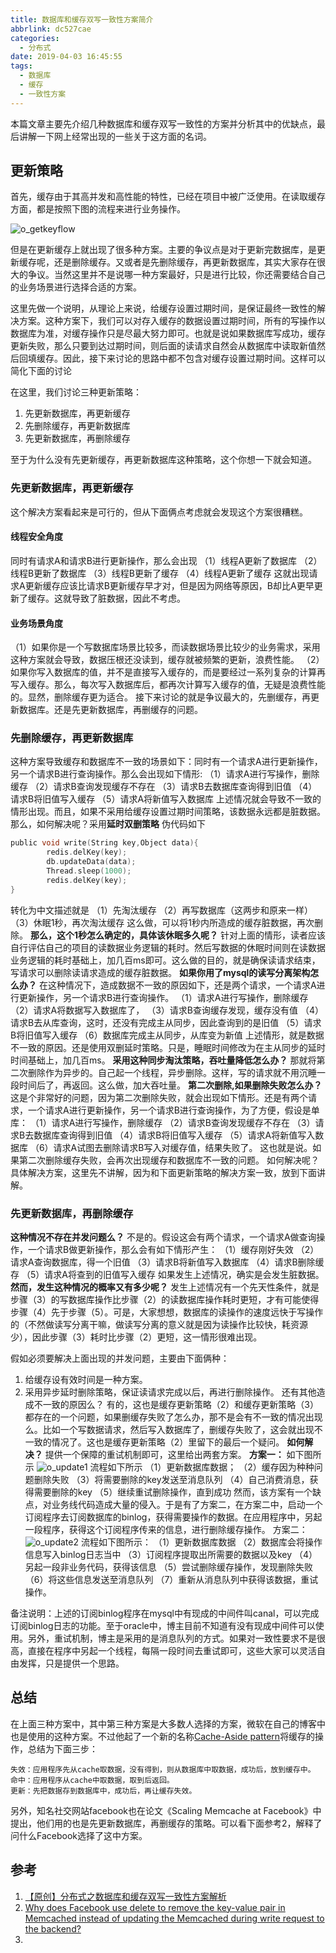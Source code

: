 ```yaml
---
title: 数据库和缓存双写一致性方案简介
abbrlink: dc527cae
categories:
  - 分布式
date: 2019-04-03 16:45:55
tags:
  - 数据库
  - 缓存
  - 一致性方案
---
```

本篇文章主要先介绍几种数据库和缓存双写一致性的方案并分析其中的优缺点，最后讲解一下网上经常出现的一些关于这方面的名词。
## 更新策略
首先，缓存由于其高并发和高性能的特性，已经在项目中被广泛使用。在读取缓存方面，都是按照下图的流程来进行业务操作。

![o_getkeyflow](/images/o_getkeyflow.png)
<!-- more -->
但是在更新缓存上就出现了很多种方案。主要的争议点是对于更新完数据库，是更新缓存呢，还是删除缓存。又或者是先删除缓存，再更新数据库，其实大家存在很大的争议。当然这里并不是说哪一种方案最好，只是进行比较，你还需要结合自己的业务场景进行选择合适的方案。

这里先做一个说明，从理论上来说，给缓存设置过期时间，是保证最终一致性的解决方案。这种方案下，我们可以对存入缓存的数据设置过期时间，所有的写操作以数据库为准，对缓存操作只是尽最大努力即可。也就是说如果数据库写成功，缓存更新失败，那么只要到达过期时间，则后面的读请求自然会从数据库中读取新值然后回填缓存。因此，接下来讨论的思路中都不包含对缓存设置过期时间。这样可以简化下面的讨论

在这里，我们讨论三种更新策略：
1. 先更新数据库，再更新缓存
2. 先删除缓存，再更新数据库
3. 先更新数据库，再删除缓存

至于为什么没有先更新缓存，再更新数据库这种策略，这个你想一下就会知道。
### 先更新数据库，再更新缓存
这个解决方案看起来是可行的，但从下面俩点考虑就会发现这个方案很糟糕。
#### 线程安全角度
同时有请求A和请求B进行更新操作，那么会出现
（1）线程A更新了数据库
（2）线程B更新了数据库
（3）线程B更新了缓存
（4）线程A更新了缓存
这就出现请求A更新缓存应该比请求B更新缓存早才对，但是因为网络等原因，B却比A更早更新了缓存。这就导致了脏数据，因此不考虑。
#### 业务场景角度
（1）如果你是一个写数据库场景比较多，而读数据场景比较少的业务需求，采用这种方案就会导致，数据压根还没读到，缓存就被频繁的更新，浪费性能。
（2）如果你写入数据库的值，并不是直接写入缓存的，而是要经过一系列复杂的计算再写入缓存。那么，每次写入数据库后，都再次计算写入缓存的值，无疑是浪费性能的。显然，删除缓存更为适合。
接下来讨论的就是争议最大的，先删缓存，再更新数据库。还是先更新数据库，再删缓存的问题。
### 先删除缓存，再更新数据库
这种方案导致缓存和数据库不一致的场景如下：同时有一个请求A进行更新操作，另一个请求B进行查询操作。那么会出现如下情形:
（1）请求A进行写操作，删除缓存
（2）请求B查询发现缓存不存在
（3）请求B去数据库查询得到旧值
（4）请求B将旧值写入缓存
（5）请求A将新值写入数据库
上述情况就会导致不一致的情形出现。而且，如果不采用给缓存设置过期时间策略，该数据永远都是脏数据。
那么，如何解决呢？采用**延时双删策略**
伪代码如下
``` c
public void write(String key,Object data){
        redis.delKey(key);
        db.updateData(data);
        Thread.sleep(1000);
        redis.delKey(key);
}
```
转化为中文描述就是
（1）先淘汰缓存
（2）再写数据库（这两步和原来一样）
（3）休眠1秒，再次淘汰缓存
这么做，可以将1秒内所造成的缓存脏数据，再次删除。
**那么，这个1秒怎么确定的，具体该休眠多久呢？**
针对上面的情形，读者应该自行评估自己的项目的读数据业务逻辑的耗时。然后写数据的休眠时间则在读数据业务逻辑的耗时基础上，加几百ms即可。这么做的目的，就是确保读请求结束，写请求可以删除读请求造成的缓存脏数据。
**如果你用了mysql的读写分离架构怎么办？**
在这种情况下，造成数据不一致的原因如下，还是两个请求，一个请求A进行更新操作，另一个请求B进行查询操作。
（1）请求A进行写操作，删除缓存
（2）请求A将数据写入数据库了，
（3）请求B查询缓存发现，缓存没有值
（4）请求B去从库查询，这时，还没有完成主从同步，因此查询到的是旧值
（5）请求B将旧值写入缓存
（6）数据库完成主从同步，从库变为新值
上述情形，就是数据不一致的原因。还是使用双删延时策略。只是，睡眠时间修改为在主从同步的延时时间基础上，加几百ms。
**采用这种同步淘汰策略，吞吐量降低怎么办？**
那就将第二次删除作为异步的。自己起一个线程，异步删除。这样，写的请求就不用沉睡一段时间后了，再返回。这么做，加大吞吐量。
**第二次删除,如果删除失败怎么办？**
这是个非常好的问题，因为第二次删除失败，就会出现如下情形。还是有两个请求，一个请求A进行更新操作，另一个请求B进行查询操作，为了方便，假设是单库：
（1）请求A进行写操作，删除缓存
（2）请求B查询发现缓存不存在
（3）请求B去数据库查询得到旧值
（4）请求B将旧值写入缓存
（5）请求A将新值写入数据库
（6）请求A试图去删除请求B写入对缓存值，结果失败了。
这也就是说。如果第二次删除缓存失败，会再次出现缓存和数据库不一致的问题。
如何解决呢？
具体解决方案，这里先不讲解，因为和下面更新策略的解决方案一致，放到下面讲解。
### 先更新数据库，再删除缓存
**这种情况不存在并发问题么？**
不是的。假设这会有两个请求，一个请求A做查询操作，一个请求B做更新操作，那么会有如下情形产生：
（1）缓存刚好失效
（2）请求A查询数据库，得一个旧值
（3）请求B将新值写入数据库
（4）请求B删除缓存
（5）请求A将查到的旧值写入缓存
如果发生上述情况，确实是会发生脏数据。
**然而，发生这种情况的概率又有多少呢？**
发生上述情况有一个先天性条件，就是步骤（3）的写数据库操作比步骤（2）的读数据库操作耗时更短，才有可能使得步骤（4）先于步骤（5）。可是，大家想想，数据库的读操作的速度远快于写操作的（不然做读写分离干嘛，做读写分离的意义就是因为读操作比较快，耗资源少），因此步骤（3）耗时比步骤（2）更短，这一情形很难出现。

假如必须要解决上面出现的并发问题，主要由下面俩种：
1. 给缓存设有效时间是一种方案。
2. 采用异步延时删除策略，保证读请求完成以后，再进行删除操作。
还有其他造成不一致的原因么？
有的，这也是缓存更新策略（2）和缓存更新策略（3）都存在的一个问题，如果删缓存失败了怎么办，那不是会有不一致的情况出现么。比如一个写数据请求，然后写入数据库了，删缓存失败了，这会就出现不一致的情况了。这也是缓存更新策略（2）里留下的最后一个疑问。
**如何解决？**
提供一个保障的重试机制即可，这里给出两套方案。
**方案一：**
如下图所示
![o_update1](/images/o_update1.png)
流程如下所示
（1）更新数据库数据；
（2）缓存因为种种问题删除失败
（3）将需要删除的key发送至消息队列
（4）自己消费消息，获得需要删除的key
（5）继续重试删除操作，直到成功
然而，该方案有一个缺点，对业务线代码造成大量的侵入。于是有了方案二，在方案二中，启动一个订阅程序去订阅数据库的binlog，获得需要操作的数据。在应用程序中，另起一段程序，获得这个订阅程序传来的信息，进行删除缓存操作。
方案二：
![o_update2](/images/o_update2.png)
流程如下图所示：
（1）更新数据库数据
（2）数据库会将操作信息写入binlog日志当中
（3）订阅程序提取出所需要的数据以及key
（4）另起一段非业务代码，获得该信息
（5）尝试删除缓存操作，发现删除失败
（6）将这些信息发送至消息队列
（7）重新从消息队列中获得该数据，重试操作。

备注说明：上述的订阅binlog程序在mysql中有现成的中间件叫canal，可以完成订阅binlog日志的功能。至于oracle中，博主目前不知道有没有现成中间件可以使用。另外，重试机制，博主是采用的是消息队列的方式。如果对一致性要求不是很高，直接在程序中另起一个线程，每隔一段时间去重试即可，这些大家可以灵活自由发挥，只是提供一个思路。

## 总结
在上面三种方案中，其中第三种方案是大多数人选择的方案，微软在自己的博客中也是使用的这种方案。不过他起了一个新的名称[Cache-Aside pattern](https://docs.microsoft.com/en-us/azure/architecture/patterns/cache-aside)将缓存的操作，总结为下面三步：
```
失效：应用程序先从cache取数据，没有得到，则从数据库中取数据，成功后，放到缓存中。
命中：应用程序从cache中取数据，取到后返回。
更新：先把数据存到数据库中，成功后，再让缓存失效。
```
另外，知名社交网站facebook也在论文《Scaling Memcache at Facebook》中提出，他们用的也是先更新数据库，再删缓存的策略。可以看下面参考2，解释了问什么Facebook选择了这中方案。



## 参考
1. [【原创】分布式之数据库和缓存双写一致性方案解析](https://www.cnblogs.com/rjzheng/p/9041659.htmlhttps://www.cnblogs.com/rjzheng/p/9041659.html)
2. [Why does Facebook use delete to remove the key-value pair in Memcached instead of updating the Memcached during write request to the backend?](https://www.quora.com/Why-does-Facebook-use-delete-to-remove-the-key-value-pair-in-Memcached-instead-of-updating-the-Memcached-during-write-request-to-the-backend)
3. 